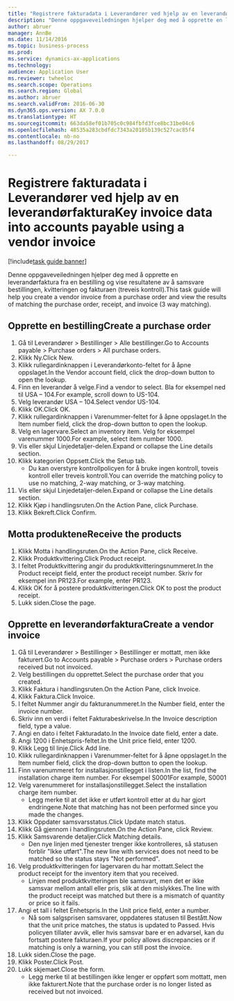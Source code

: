 ```yaml
--- 
title: "Registrere fakturadata i Leverandører ved hjelp av en leverandørfaktura"
description: "Denne oppgaveveiledningen hjelper deg med å opprette en leverandørfaktura fra en bestilling og vise resultatene av å samsvare bestillingen, kvitteringen og fakturaen (treveis kontroll)."
author: abruer
manager: AnnBe
ms.date: 11/14/2016
ms.topic: business-process
ms.prod: 
ms.service: dynamics-ax-applications
ms.technology: 
audience: Application User
ms.reviewer: twheeloc
ms.search.scope: Operations
ms.search.region: Global
ms.author: abruer
ms.search.validFrom: 2016-06-30
ms.dyn365.ops.version: AX 7.0.0
ms.translationtype: HT
ms.sourcegitcommit: 663da58ef01b705c0c984fbfd3fce8bc31be04c6
ms.openlocfilehash: 48535a283cbdfdc7343a20105b139c527cac85f4
ms.contentlocale: nb-no
ms.lasthandoff: 08/29/2017

---
```

# <a name="key-invoice-data-into-accounts-payable-using-a-vendor-invoice"></a><span data-ttu-id="2bf0a-103">Registrere fakturadata i Leverandører ved hjelp av en leverandørfaktura</span><span class="sxs-lookup"><span data-stu-id="2bf0a-103">Key invoice data into accounts payable using a vendor invoice</span></span>

[!include[task guide banner](../../includes/task-guide-banner.md)]

<span data-ttu-id="2bf0a-104">Denne oppgaveveiledningen hjelper deg med å opprette en leverandørfaktura fra en bestilling og vise resultatene av å samsvare bestillingen, kvitteringen og fakturaen (treveis kontroll).</span><span class="sxs-lookup"><span data-stu-id="2bf0a-104">This task guide will help you create a vendor invoice from a purchase order and view the results of matching the purchase order, receipt, and invoice (3 way matching).</span></span>


## <a name="create-a-purchase-order"></a><span data-ttu-id="2bf0a-105">Opprette en bestilling</span><span class="sxs-lookup"><span data-stu-id="2bf0a-105">Create a purchase order</span></span>
1. <span data-ttu-id="2bf0a-106">Gå til Leverandører > Bestillinger > Alle bestillinger.</span><span class="sxs-lookup"><span data-stu-id="2bf0a-106">Go to Accounts payable > Purchase orders > All purchase orders.</span></span>
2. <span data-ttu-id="2bf0a-107">Klikk Ny.</span><span class="sxs-lookup"><span data-stu-id="2bf0a-107">Click New.</span></span>
3. <span data-ttu-id="2bf0a-108">Klikk rullegardinknappen i Leverandørkonto-feltet for å åpne oppslaget.</span><span class="sxs-lookup"><span data-stu-id="2bf0a-108">In the Vendor account field, click the drop-down button to open the lookup.</span></span>
4. <span data-ttu-id="2bf0a-109">Finn en leverandør å velge.</span><span class="sxs-lookup"><span data-stu-id="2bf0a-109">Find a vendor to select.</span></span> <span data-ttu-id="2bf0a-110">Bla for eksempel ned til USA – 104.</span><span class="sxs-lookup"><span data-stu-id="2bf0a-110">For example, scroll down to US-104.</span></span>
5. <span data-ttu-id="2bf0a-111">Velg leverandør USA – 104.</span><span class="sxs-lookup"><span data-stu-id="2bf0a-111">Select vendor US-104.</span></span>
6. <span data-ttu-id="2bf0a-112">Klikk OK.</span><span class="sxs-lookup"><span data-stu-id="2bf0a-112">Click OK.</span></span>
7. <span data-ttu-id="2bf0a-113">Klikk rullegardinknappen i Varenummer-feltet for å åpne oppslaget.</span><span class="sxs-lookup"><span data-stu-id="2bf0a-113">In the Item number field, click the drop-down button to open the lookup.</span></span>
8. <span data-ttu-id="2bf0a-114">Velg en lagervare.</span><span class="sxs-lookup"><span data-stu-id="2bf0a-114">Select an inventory item.</span></span> <span data-ttu-id="2bf0a-115">Velg for eksempel varenummer 1000.</span><span class="sxs-lookup"><span data-stu-id="2bf0a-115">For example, select item number 1000.</span></span>
9. <span data-ttu-id="2bf0a-116">Vis eller skjul Linjedetaljer-delen.</span><span class="sxs-lookup"><span data-stu-id="2bf0a-116">Expand or collapse the Line details section.</span></span>
10. <span data-ttu-id="2bf0a-117">Klikk kategorien Oppsett.</span><span class="sxs-lookup"><span data-stu-id="2bf0a-117">Click the Setup tab.</span></span>
    * <span data-ttu-id="2bf0a-118">Du kan overstyre kontrollpolicyen for å bruke ingen kontroll, toveis kontroll eller treveis kontroll.</span><span class="sxs-lookup"><span data-stu-id="2bf0a-118">You can override the matching policy to use no matching, 2-way matching, or 3-way matching.</span></span>  
11. <span data-ttu-id="2bf0a-119">Vis eller skjul Linjedetaljer-delen.</span><span class="sxs-lookup"><span data-stu-id="2bf0a-119">Expand or collapse the Line details section.</span></span>
12. <span data-ttu-id="2bf0a-120">Klikk Kjøp i handlingsruten.</span><span class="sxs-lookup"><span data-stu-id="2bf0a-120">On the Action Pane, click Purchase.</span></span>
13. <span data-ttu-id="2bf0a-121">Klikk Bekreft.</span><span class="sxs-lookup"><span data-stu-id="2bf0a-121">Click Confirm.</span></span>

## <a name="receive-the-products"></a><span data-ttu-id="2bf0a-122">Motta produktene</span><span class="sxs-lookup"><span data-stu-id="2bf0a-122">Receive the products</span></span>
1. <span data-ttu-id="2bf0a-123">Klikk Motta i handlingsruten.</span><span class="sxs-lookup"><span data-stu-id="2bf0a-123">On the Action Pane, click Receive.</span></span>
2. <span data-ttu-id="2bf0a-124">Klikk Produktkvittering.</span><span class="sxs-lookup"><span data-stu-id="2bf0a-124">Click Product receipt.</span></span>
3. <span data-ttu-id="2bf0a-125">I feltet Produktkvittering angir du produktkvitteringsnummeret.</span><span class="sxs-lookup"><span data-stu-id="2bf0a-125">In the Product receipt field, enter the product receipt number.</span></span> <span data-ttu-id="2bf0a-126">Skriv for eksempel inn PR123.</span><span class="sxs-lookup"><span data-stu-id="2bf0a-126">For example, enter PR123.</span></span>
4. <span data-ttu-id="2bf0a-127">Klikk OK for å postere produktkvitteringen.</span><span class="sxs-lookup"><span data-stu-id="2bf0a-127">Click OK to post the product receipt.</span></span>
5. <span data-ttu-id="2bf0a-128">Lukk siden.</span><span class="sxs-lookup"><span data-stu-id="2bf0a-128">Close the page.</span></span>

## <a name="create-a-vendor-invoice"></a><span data-ttu-id="2bf0a-129">Opprette en leverandørfaktura</span><span class="sxs-lookup"><span data-stu-id="2bf0a-129">Create a vendor invoice</span></span>
1. <span data-ttu-id="2bf0a-130">Gå til Leverandører > Bestillinger > Bestillinger er mottatt, men ikke fakturert.</span><span class="sxs-lookup"><span data-stu-id="2bf0a-130">Go to Accounts payable > Purchase orders > Purchase orders received but not invoiced.</span></span>
2. <span data-ttu-id="2bf0a-131">Velg bestillingen du opprettet.</span><span class="sxs-lookup"><span data-stu-id="2bf0a-131">Select the purchase order that you created.</span></span>
3. <span data-ttu-id="2bf0a-132">Klikk Faktura i handlingsruten.</span><span class="sxs-lookup"><span data-stu-id="2bf0a-132">On the Action Pane, click Invoice.</span></span>
4. <span data-ttu-id="2bf0a-133">Klikk Faktura.</span><span class="sxs-lookup"><span data-stu-id="2bf0a-133">Click Invoice.</span></span>
5. <span data-ttu-id="2bf0a-134">I feltet Nummer angir du fakturanummeret.</span><span class="sxs-lookup"><span data-stu-id="2bf0a-134">In the Number field, enter the invoice number.</span></span>
6. <span data-ttu-id="2bf0a-135">Skriv inn en verdi i feltet Fakturabeskrivelse.</span><span class="sxs-lookup"><span data-stu-id="2bf0a-135">In the Invoice description field, type a value.</span></span>
7. <span data-ttu-id="2bf0a-136">Angi en dato i feltet Fakturadato.</span><span class="sxs-lookup"><span data-stu-id="2bf0a-136">In the Invoice date field, enter a date.</span></span>
8. <span data-ttu-id="2bf0a-137">Angi 1200 i Enhetspris-feltet.</span><span class="sxs-lookup"><span data-stu-id="2bf0a-137">In the Unit price field, enter 1200.</span></span>
9. <span data-ttu-id="2bf0a-138">Klikk Legg til linje.</span><span class="sxs-lookup"><span data-stu-id="2bf0a-138">Click Add line.</span></span>
10. <span data-ttu-id="2bf0a-139">Klikk rullegardinknappen i Varenummer-feltet for å åpne oppslaget.</span><span class="sxs-lookup"><span data-stu-id="2bf0a-139">In the Item number field, click the drop-down button to open the lookup.</span></span>
11. <span data-ttu-id="2bf0a-140">Finn varenummeret for installasjonstillegget i listen.</span><span class="sxs-lookup"><span data-stu-id="2bf0a-140">In the list, find the installation charge item number.</span></span> <span data-ttu-id="2bf0a-141">For eksempel S0001</span><span class="sxs-lookup"><span data-stu-id="2bf0a-141">For example, S0001</span></span>
12. <span data-ttu-id="2bf0a-142">Velg varenummeret for installasjonstillegget.</span><span class="sxs-lookup"><span data-stu-id="2bf0a-142">Select the installation charge item number.</span></span>
    * <span data-ttu-id="2bf0a-143">Legg merke til at det ikke er utført kontroll etter at du har gjort endringene.</span><span class="sxs-lookup"><span data-stu-id="2bf0a-143">Note that matching has not been performed since you made the changes.</span></span>  
13. <span data-ttu-id="2bf0a-144">Klikk Oppdater samsvarsstatus.</span><span class="sxs-lookup"><span data-stu-id="2bf0a-144">Click Update match status.</span></span>
14. <span data-ttu-id="2bf0a-145">Klikk Gå gjennom i handlingsruten.</span><span class="sxs-lookup"><span data-stu-id="2bf0a-145">On the Action Pane, click Review.</span></span>
15. <span data-ttu-id="2bf0a-146">Klikk Samsvarende detaljer.</span><span class="sxs-lookup"><span data-stu-id="2bf0a-146">Click Matching details.</span></span>
    * <span data-ttu-id="2bf0a-147">Den nye linjen med tjenester trenger ikke kontrolleres, så statusen forblir "Ikke utført".</span><span class="sxs-lookup"><span data-stu-id="2bf0a-147">The new line with services does not need to be matched so the status stays "Not performed".</span></span>  
16. <span data-ttu-id="2bf0a-148">Velg produktkvitteringen for lagervaren du har mottatt.</span><span class="sxs-lookup"><span data-stu-id="2bf0a-148">Select the product receipt for the inventory item that you received.</span></span>
    * <span data-ttu-id="2bf0a-149">Linjen med produktkvitteringen ble samsvart, men det er ikke samsvar mellom antall eller pris, slik at den mislykkes.</span><span class="sxs-lookup"><span data-stu-id="2bf0a-149">The line with the product receipt was matched but there is a mismatch of quantity or price so it fails.</span></span>  
17. <span data-ttu-id="2bf0a-150">Angi et tall i feltet Enhetspris.</span><span class="sxs-lookup"><span data-stu-id="2bf0a-150">In the Unit price field, enter a number.</span></span>
    * <span data-ttu-id="2bf0a-151">Nå som salgsprisen samsvarer, oppdateres statusen til Bestått.</span><span class="sxs-lookup"><span data-stu-id="2bf0a-151">Now that the unit price matches, the status is updated to Passed.</span></span> <span data-ttu-id="2bf0a-152">Hvis policyen tillater avvik, eller hvis samsvar bare er en advarsel, kan du fortsatt postere fakturaen.</span><span class="sxs-lookup"><span data-stu-id="2bf0a-152">If your policy allows discrepancies or if matching is only a warning, you can still post the invoice.</span></span>  
18. <span data-ttu-id="2bf0a-153">Lukk siden.</span><span class="sxs-lookup"><span data-stu-id="2bf0a-153">Close the page.</span></span>
19. <span data-ttu-id="2bf0a-154">Klikk Poster.</span><span class="sxs-lookup"><span data-stu-id="2bf0a-154">Click Post.</span></span>
20. <span data-ttu-id="2bf0a-155">Lukk skjemaet.</span><span class="sxs-lookup"><span data-stu-id="2bf0a-155">Close the form.</span></span>
    * <span data-ttu-id="2bf0a-156">Legg merke til at bestillingen ikke lenger er oppført som mottatt, men ikke fakturert.</span><span class="sxs-lookup"><span data-stu-id="2bf0a-156">Note that the purchase order is no longer listed as received but not invoiced.</span></span>  


